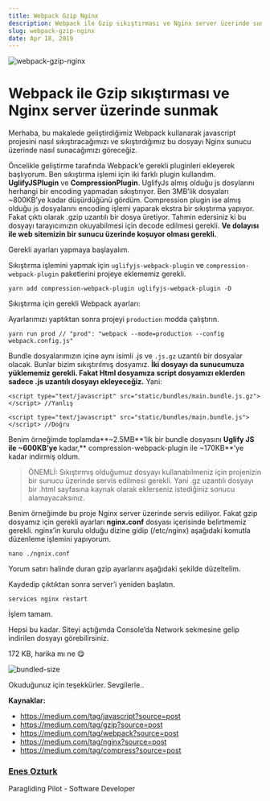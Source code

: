 ```yaml
---
title: Webpack Gzip Nginx
description: Webpack ile Gzip sıkıştırması ve Nginx server üzerinde sunmak
slug: webpack-gzip-nginx
date: Apr 18, 2019
---
```


![webpack-gzip-nginx](https://cdn-images-1.medium.com/max/800/1*L3daQ61HYcBYkhV9b5-8bw.png)

# Webpack ile Gzip sıkıştırması ve Nginx server üzerinde sunmak

Merhaba, bu makalede geliştirdiğimiz Webpack kullanarak javascript projesini
nasıl sıkıştıracağımızı ve sıkıştırdığımız bu dosyayı Nginx sunucu üzerinde
nasıl sunacağımızı göreceğiz.

Öncelikle geliştirme tarafında Webpack’e gerekli pluginleri ekleyerek
başlıyorum. Ben sıkıştırma işlemi için iki farklı plugin kullandım.
**UglifyJSPlugin** ve **CompressionPlugin**. UglifyJs almış olduğu js dosylarını
herhangi bir encoding yapmadan sıkıştırıyor. Ben 3MB’lik dosyaları ~800KB’ye
kadar düşürdüğünü gördüm. Compression plugin ise almış olduğu js dosyalarını
encoding işlemi yaparak ekstra bir sıkıştırma yapıyor. Fakat çıktı olarak .gzip
uzantılı bir dosya üretiyor. Tahmin edersiniz ki bu dosyayı tarayıcımızın
okuyabilmesi için decode edilmesi gerekli. **Ve dolayısı ile web sitemizin bir
sunucu üzerinde koşuyor olması gerekli.**

Gerekli ayarları yapmaya başlayalım.

Sıkıştırma işlemini yapmak için `uglifyjs-webpack-plugin` ve
`compression-webpack-plugin` paketlerini projeye eklememiz gerekli.

    yarn add compression-webpack-plugin uglifyjs-webpack-plugin -D

Sıkıştırma için gerekli Webpack ayarları:

Ayarlarımızı yaptıktan sonra projeyi `production` modda çalıştırın.

    yarn run prod // "prod": "webpack --mode=production --config webpack.config.js"

Bundle dosyalarımızın içine aynı isimli .js ve `.js.gz` uzantılı bir dosyalar
olacak. Bunlar bizim sıkıştırılmış dosyamız. **İki dosyayı da sunucumuza
yüklememiz gerekli. **Fakat Html dosyamıza script dosyamızı eklerden** sadece
.js uzantılı dosyayı ekleyeceğiz.** Yani:

    <script type="text/javascript" src="static/bundles/main.bundle.js.gz"></script> //Yanlış

    <script type="text/javascript" src="static/bundles/main.bundle.js"></script> //Doğru

Benim örneğimde toplamda**~2.5MB**’lik bir bundle dosyasını **Uglify JS ile
~600KB’ye** kadar,** compression-webpack-plugin ile ~170KB**’ye kadar indirmiş
oldum.

> ÖNEMLİ: Sıkıştırmış olduğumuz dosyayı kullanabilmeniz için projenizin bir sunucu
> üzerinde servis edilmesi gerekli. Yani .gz uzantılı dosyayı bir .html sayfasına
> kaynak olarak eklerseniz istediğiniz sonucu alamayacaksınız.

Benim örneğimde bu proje Nginx server üzerinde servis ediliyor. Fakat gzip
dosyamız için gerekli ayarları **nginx.conf** dosyası içerisinde belirtmemiz
gerekli. nginx’in kurulu olduğu dizine gidip (/etc/nginx) aşağıdaki komutla
düzenleme işlemini yapıyorum.

    nano ./ngnix.conf

Yorum satırı halinde duran gzip ayarlarını aşağıdaki şekilde düzeltelim.

Kaydedip çıktıktan sonra server’i yeniden başlatın.

    services nginx restart

İşlem tamam.

Hepsi bu kadar. Siteyi açtığımda Console’da Network sekmesine gelip indirilen
dosyayı görebilirsiniz.

172 KB, harika mı ne 😋

![bundled-size](https://cdn-images-1.medium.com/max/800/1*l-ZlwXLmYl1GgXXWfPbQnw.png)

Okuduğunuz için teşekkürler. Sevgilerle..

**Kaynaklar:**

- https://medium.com/tag/javascript?source=post
- https://medium.com/tag/gzip?source=post
- https://medium.com/tag/webpack?source=post
- https://medium.com/tag/nginx?source=post
- https://medium.com/tag/compress?source=post

### [Enes Ozturk](https://medium.com/@enes.ozturk)

Paragliding Pilot - Software Developer
